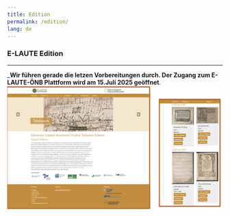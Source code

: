 ```yaml
---
title: Edition
permalink: /edition/
lang: de
---
```

### E-LAUTE Edition
___
_**Wir führen gerade die letzen Vorbereitungen durch. Der Zugang zum E-LAUTE-ÖNB Plattform wird am 15.Juli 2025 geöffnet**.  
<img class="left" src="/assets/img/Ed_platform_001.png"/>



